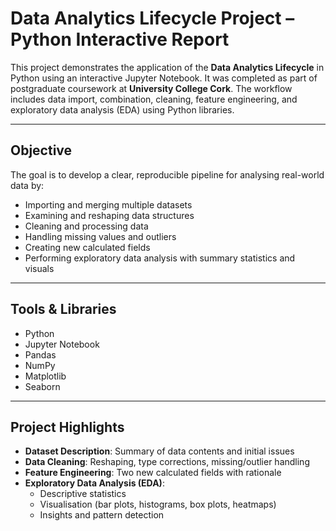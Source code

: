 # Data Analytics Lifecycle Project – Python Interactive Report

This project demonstrates the application of the **Data Analytics Lifecycle** in Python using an interactive Jupyter Notebook. It was completed as part of postgraduate coursework at **University College Cork**. The workflow includes data import, combination, cleaning, feature engineering, and exploratory data analysis (EDA) using Python libraries.

---

## Objective

The goal is to develop a clear, reproducible pipeline for analysing real-world data by:
- Importing and merging multiple datasets
- Examining and reshaping data structures
- Cleaning and processing data
- Handling missing values and outliers
- Creating new calculated fields
- Performing exploratory data analysis with summary statistics and visuals

---

## Tools & Libraries
- Python
- Jupyter Notebook
- Pandas
- NumPy
- Matplotlib
- Seaborn

---

## Project Highlights

- **Dataset Description**: Summary of data contents and initial issues
- **Data Cleaning**: Reshaping, type corrections, missing/outlier handling
- **Feature Engineering**: Two new calculated fields with rationale
- **Exploratory Data Analysis (EDA)**:
  - Descriptive statistics
  - Visualisation (bar plots, histograms, box plots, heatmaps)
  - Insights and pattern detection
